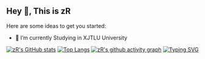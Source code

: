 ## Hey 👋, This is zR

Here are some ideas to get you started:

- 🔭 I’m currently Studying in XJTLU University

[![zR's GitHub stats](https://github-readme-stats.vercel.app/api?username=zRzRzRzRzRzRzR&count_private=true&show_icons=true&theme=dark)](https://github.com/anuraghazra/github-readme-stats) 
[![Top Langs](https://github-readme-stats.vercel.app/api/top-langs/?username=zRzRzRzRzRzRzR&show_icons=true&theme=dark)](https://github.com/anuraghazra/github-readme-stats)
[![zR's github activity graph](https://activity-graph.herokuapp.com/graph?username=zRzRzRzRzRzRzR&theme=high-contrast)](https://github.com/ashutosh00710/github-readme-activity-graph)
[![Typing SVG](https://readme-typing-svg.demolab.com?font=Fira+Code&pause=1000&color=10F78D&background=FFFFFF00&center=true&vCenter=true&width=435&lines=%E5%B0%8F%E5%AF%84%E4%B8%8D%E7%AE%97%E5%AF%84%EF%BC%8C%E5%A4%A7%E5%AF%84%E7%AE%97%E5%B0%8F%E5%AF%84)](https://git.io/typing-svg)



